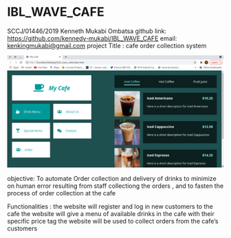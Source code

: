 # IBL_WAVE_CAFE
SCCJ/01446/2019
Kenneth Mukabi Ombatsa 
github link: https://github.com/kennedy-mukabi/IBL_WAVE_CAFE
email: kenkingmukabi@gmail.com
project Title : cafe order collection system 

![alt text](https://github.com/kennedy-mukabi/IBL_WAVE_CAFE/blob/main/Screenshot%20at%202021-12-31%2018-44-47.png?raw=true)

objective: 
To automate Order collection and delivery of drinks to minimize on human error resulting from staff collectiong the orders , and to fasten the process of order collection at the cafe

Functionalities :
 the website will register and log in new customers to the cafe
 the website will give a menu of available drinks in the cafe with their specific price tag
 the website will be used to collect orders from the cafe’s customers
